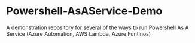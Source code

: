# Powershell-AsAService-Demo
A demonstration repository for several of the ways to run Powershell As A Service (Azure Automation, AWS Lambda, Azure Funtinos)

